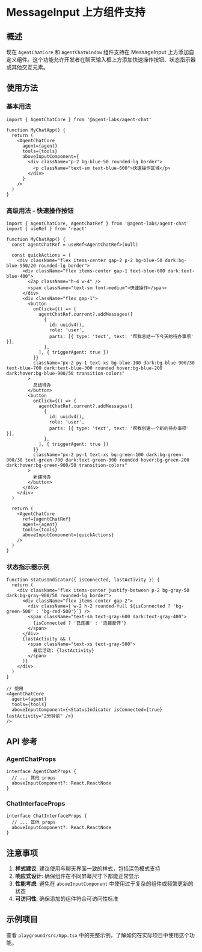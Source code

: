# MessageInput 上方组件支持

## 概述

现在 `AgentChatCore` 和 `AgentChatWindow` 组件支持在 MessageInput 上方添加自定义组件。这个功能允许开发者在聊天输入框上方添加快速操作按钮、状态指示器或其他交互元素。

## 使用方法

### 基本用法

```tsx
import { AgentChatCore } from '@agent-labs/agent-chat'

function MyChatApp() {
  return (
    <AgentChatCore
      agent={agent}
      tools={tools}
      aboveInputComponent={
        <div className="p-2 bg-blue-50 rounded-lg border">
          <p className="text-sm text-blue-600">快速操作区域</p>
        </div>
      }
    />
  )
}
```

### 高级用法 - 快速操作按钮

```tsx
import { AgentChatCore, AgentChatRef } from '@agent-labs/agent-chat'
import { useRef } from 'react'

function MyChatApp() {
  const agentChatRef = useRef<AgentChatRef>(null)

  const quickActions = (
    <div className="flex items-center gap-2 p-2 bg-blue-50 dark:bg-blue-950/20 rounded-lg border">
      <div className="flex items-center gap-1 text-blue-600 dark:text-blue-400">
        <Zap className="h-4 w-4" />
        <span className="text-sm font-medium">快速操作</span>
      </div>
      <div className="flex gap-1">
        <button
          onClick={() => {
            agentChatRef.current?.addMessages([
              {
                id: uuidv4(),
                role: 'user',
                parts: [{ type: 'text', text: '帮我总结一下今天的待办事项' }],
              },
            ], { triggerAgent: true })
          }}
          className="px-2 py-1 text-xs bg-blue-100 dark:bg-blue-900/30 text-blue-700 dark:text-blue-300 rounded hover:bg-blue-200 dark:hover:bg-blue-900/50 transition-colors"
        >
          总结待办
        </button>
        <button
          onClick={() => {
            agentChatRef.current?.addMessages([
              {
                id: uuidv4(),
                role: 'user',
                parts: [{ type: 'text', text: '帮我创建一个新的待办事项' }],
              },
            ], { triggerAgent: true })
          }}
          className="px-2 py-1 text-xs bg-green-100 dark:bg-green-900/30 text-green-700 dark:text-green-300 rounded hover:bg-green-200 dark:hover:bg-green-900/50 transition-colors"
        >
          新建待办
        </button>
      </div>
    </div>
  )

  return (
    <AgentChatCore
      ref={agentChatRef}
      agent={agent}
      tools={tools}
      aboveInputComponent={quickActions}
    />
  )
}
```

### 状态指示器示例

```tsx
function StatusIndicator({ isConnected, lastActivity }) {
  return (
    <div className="flex items-center justify-between p-2 bg-gray-50 dark:bg-gray-900/50 rounded-lg border">
      <div className="flex items-center gap-2">
        <div className={`w-2 h-2 rounded-full ${isConnected ? 'bg-green-500' : 'bg-red-500'}`} />
        <span className="text-sm text-gray-600 dark:text-gray-400">
          {isConnected ? '已连接' : '连接断开'}
        </span>
      </div>
      {lastActivity && (
        <span className="text-xs text-gray-500">
          最后活动: {lastActivity}
        </span>
      )}
    </div>
  )
}

// 使用
<AgentChatCore
  agent={agent}
  tools={tools}
  aboveInputComponent={<StatusIndicator isConnected={true} lastActivity="2分钟前" />}
/>
```

## API 参考

### AgentChatProps

```tsx
interface AgentChatProps {
  // ... 其他 props
  aboveInputComponent?: React.ReactNode
}
```

### ChatInterfaceProps

```tsx
interface ChatInterfaceProps {
  // ... 其他 props
  aboveInputComponent?: React.ReactNode
}
```

## 注意事项

1. **样式建议**: 建议使用与聊天界面一致的样式，包括深色模式支持
2. **响应式设计**: 确保组件在不同屏幕尺寸下都能正常显示
3. **性能考虑**: 避免在 `aboveInputComponent` 中使用过于复杂的组件或频繁更新的状态
4. **可访问性**: 确保添加的组件符合可访问性标准

## 示例项目

查看 `playground/src/App.tsx` 中的完整示例，了解如何在实际项目中使用这个功能。

